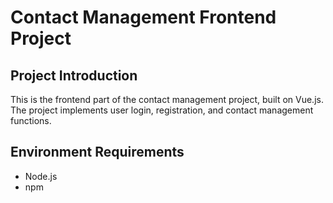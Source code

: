 # Contact Management Frontend Project

## Project Introduction
This is the frontend part of the contact management project, built on Vue.js. The project implements user login, registration, and contact management functions.

## Environment Requirements
- Node.js 
- npm
